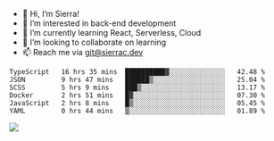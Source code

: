 - 👋 Hi, I’m Sierra!
- 👀 I’m interested in back-end development
- 🌱 I’m currently learning React, Serverless, Cloud
- 💞️ I’m looking to collaborate on learning
- 📫 Reach me via git@sierrac.dev

<!--START_SECTION:waka-->

```text
TypeScript   16 hrs 35 mins  ██████████▓░░░░░░░░░░░░░░   42.48 %
JSON         9 hrs 47 mins   ██████▒░░░░░░░░░░░░░░░░░░   25.04 %
SCSS         5 hrs 9 mins    ███▒░░░░░░░░░░░░░░░░░░░░░   13.17 %
Docker       2 hrs 51 mins   █▓░░░░░░░░░░░░░░░░░░░░░░░   07.30 %
JavaScript   2 hrs 8 mins    █▒░░░░░░░░░░░░░░░░░░░░░░░   05.45 %
YAML         0 hrs 44 mins   ▒░░░░░░░░░░░░░░░░░░░░░░░░   01.89 %
```

<!--END_SECTION:waka-->


![](https://hit.yhype.me/github/profile?user_id=7351311)
